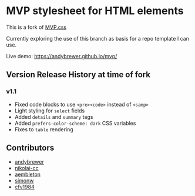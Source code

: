 # MVP stylesheet for HTML elements

This is a fork of [MVP.css](https://github.com/andybrewer/mvp)

Currently exploring the use of this branch as basis for a repo template I can use.

Live demo: https://andybrewer.github.io/mvp/

## Version Release History at time of fork

### v1.1
* Fixed code blocks to use `<pre><code>` instead of `<samp>`
* Light styling for `select` fields
* Added `details` and `summary` tags
* Added `prefers-color-scheme: dark` CSS variables
* Fixes to `table` rendering

## Contributors
* [andybrewer](https://github.com/andybrewer)
* [nikolai-cc](https://github.com/nikolai-cc)
* [aembleton](https://github.com/aembleton)
* [simonw](https://github.com/simonw)
* [cfv1984](https://github.com/cfv1984)
